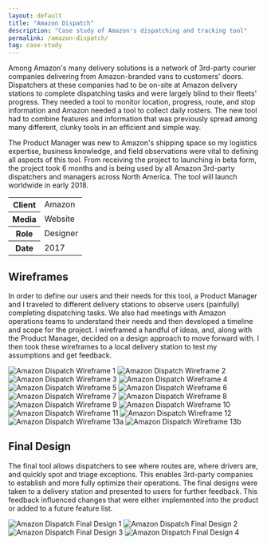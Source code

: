 ```yaml
---
layout: default
title: "Amazon Dispatch"
description: "Case study of Amazon's dispatching and tracking tool"
permalink: /amazon-dispatch/
tag: case-study
---
```


<section class="grid grid-item-12/12">
	<div class="grid-item-12/12 grid-item-7/12@md">
		<p>Among Amazon's many delivery solutions is a network of 3rd-party courier companies delivering from Amazon-branded vans to customers' doors. Dispatchers at these companies had to be on-site at Amazon delivery stations to complete dispatching tasks and were largely blind to their fleets' progress. They needed a tool to monitor location, progress, route, and stop information and Amazon needed a tool to collect daily rosters. The new tool had to combine features and information that was previously spread among many different, clunky tools in an efficient and simple way.</p>
		<p>The Product Manager was new to Amazon's shipping space so my logistics expertise, business knowledge, and field observations were vital to defining all aspects of this tool. From receiving the project to launching in beta form, the project took 6 months and is being used by all Amazon 3rd-party dispatchers and managers across North America. The tool will launch worldwide in early 2018.</p>
	</div>
	<aside class="project-meta grid-item-12/12 grid-item-5/12@md">
		<table>
			<tbody>
				<tr>
					<th>Client</th>
					<td>Amazon</td>
				</tr>
				<tr>
					<th>Media</th>
					<td>Website</td>
				</tr>
				<tr>
					<th>Role</th>
					<td>Designer</td>
				</tr>
				<tr>
					<th>Date</th>
					<td>2017</td>
				</tr>
			</tbody>
		</table>
	</aside>
</section>
<section class="grid grid-item-12/12">
	<div class="grid-item-12/12 grid-item-4/12@md">
		<h2 class="mb-3">Wireframes</h2>
		<p>In order to define our users and their needs for this tool, a Product Manager and I traveled to different delivery stations to observe users (painfully) completing dispatching tasks. We also had meetings with Amazon operations teams to understand their needs and then developed a timeline and scope for the project. I wireframed a handful of ideas, and, along with the Product Manager, decided on a design approach to move forward with. I then took these wireframes to a local delivery station to test my assumptions and get feedback.</p>
	</div>
	<div class="grid-item-12/12 grid-item-8/12@md grid">
		<img class="grid-item-6/12" src="{{ site.cdn }}/amazon-dispatch-wireframe-01.png" alt="Amazon Dispatch Wireframe 1">
		<img class="grid-item-6/12" src="{{ site.cdn }}/amazon-dispatch-wireframe-02.png" alt="Amazon Dispatch Wireframe 2">
		<img class="grid-item-6/12" src="{{ site.cdn }}/amazon-dispatch-wireframe-03.png" alt="Amazon Dispatch Wireframe 3">
		<img class="grid-item-6/12" src="{{ site.cdn }}/amazon-dispatch-wireframe-04.png" alt="Amazon Dispatch Wireframe 4">
		<img class="grid-item-6/12" src="{{ site.cdn }}/amazon-dispatch-wireframe-05.png" alt="Amazon Dispatch Wireframe 5">
		<img class="grid-item-6/12" src="{{ site.cdn }}/amazon-dispatch-wireframe-06.png" alt="Amazon Dispatch Wireframe 6">
		<img class="grid-item-6/12" src="{{ site.cdn }}/amazon-dispatch-wireframe-07.png" alt="Amazon Dispatch Wireframe 7">
		<img class="grid-item-6/12" src="{{ site.cdn }}/amazon-dispatch-wireframe-08.png" alt="Amazon Dispatch Wireframe 8">
		<img class="grid-item-6/12" src="{{ site.cdn }}/amazon-dispatch-wireframe-09.png" alt="Amazon Dispatch Wireframe 9">
		<img class="grid-item-6/12" src="{{ site.cdn }}/amazon-dispatch-wireframe-10.png" alt="Amazon Dispatch Wireframe 10">
		<img class="grid-item-6/12" src="{{ site.cdn }}/amazon-dispatch-wireframe-11.png" alt="Amazon Dispatch Wireframe 11">
		<img class="grid-item-6/12" src="{{ site.cdn }}/amazon-dispatch-wireframe-12.png" alt="Amazon Dispatch Wireframe 12">
		<img class="grid-item-6/12" src="{{ site.cdn }}/amazon-dispatch-wireframe-13.png" alt="Amazon Dispatch Wireframe 13a">
		<img class="grid-item-6/12" src="{{ site.cdn }}/amazon-dispatch-wireframe-14.png" alt="Amazon Dispatch Wireframe 13b">
	</div>
</section>
<section class="grid grid-item-12/12">
	<div class="grid-item-12/12 grid-item-4/12@md">
		<h2 class="mb-3">Final Design</h2>
		<p>The final tool allows dispatchers to see where routes are, where drivers are, and quickly spot and triage exceptions. This enables 3rd-party companies to establish and more fully optimize their operations. The final designs were taken to a delivery station and presented to users for further feedback. This feedback influenced changes that were either implemented into the product or added to a future feature list.</p>
	</div>
	<div class="grid-item-12/12 grid-item-8/12@md grid">
		<img class="grid-item-12/12" src="{{ site.cdn }}/amazon-dispatch-01.png" alt="Amazon Dispatch Final Design 1">
		<img class="grid-item-12/12" src="{{ site.cdn }}/amazon-dispatch-02.png" alt="Amazon Dispatch Final Design 2">
		<img class="grid-item-12/12" src="{{ site.cdn }}/amazon-dispatch-03.png" alt="Amazon Dispatch Final Design 3">
		<img class="grid-item-12/12" src="{{ site.cdn }}/amazon-dispatch-04.png" alt="Amazon Dispatch Final Design 4">
	</div>
</section>
